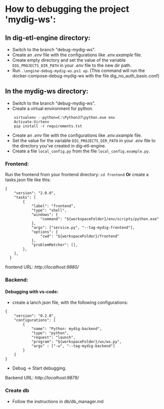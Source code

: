 # How to debugging the project 'mydig-ws':

## In dig-etl-engine directory:
- Switch to the branch "debug-mydig-ws".
- Create an *.env*  file with the configurations like *.env.example*  file.
- Create empty directory and set the value of the variable `DIG_PROJECTS_DIR_PATH` in your *.env*  file to the new dir path.
- Run  `.\engine-debug-mydig-ws.ps1 up`. (This command will run the docker-compose-debug-mydig-ws with the file dig_no_auth_basic.conf)

## In the mydig-ws directory:
- Switch to the branch "debug-mydig-ws".
- Create a virtual environment for python.
```
	virtualenv --python=C:\Python37\python.exe env
	Activate-Virtenv
	pip install -r requirements.txt
```

- Create an *.env*  file with the configurations like *.env.example*  file.
- Set the value for the variable `DIG_PROJECTS_DIR_PATH` in your *.env*  file to the directory you've created in dig-etl-engine.
- Create a file `local_config.py` from the file `local_config.example.py`.

### Frontend:
Run the frontend from your frontend directory:
`cd frontend`
**Or** create a tasks.json file like this:
```
{
    "version": "2.0.0",
    "tasks": [
        {
            "label": "frontend",
            "type": "shell",
            "windows": {
                "command": "${workspaceFolder}/env/scripts/python.exe"
            },
            "args": ["service.py", "--tag-mydig-frontend"],
            "options": {
                "cwd": "${workspaceFolder}/frontend"
            },
            "problemMatcher": [],
        },
    ],
  }
```
	
frontend URL: *http://localhost:9880/*

### Backend:
#### Debugging with vs-code:
- create a lanch.json file, with the following configurations:
```
{
    "version": "0.2.0",
    "configurations": [
        {
            "name": "Python: mydig-backend",
            "type": "python",
            "request": "launch",
            "program": "${workspaceFolder}/ws/ws.py",
            "args" : ["-u", "--tag-mydig-backend"]
        }
    ]
}
```

- Debug -> Start debugging.

Backend URL: *http://localhost:9879/*

### Create db
- Follow the instructions in db/db_manager.md

	

